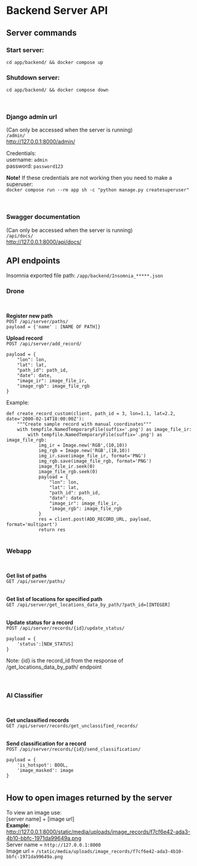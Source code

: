 # Backend Server API

## **Server commands**

### Start server:
`cd app/backend/ && docker compose up`

### Shutdown server:
`cd app/backend/ && docker compose down`  

<br>  

### **Django admin url**
(Can only be accessed when the server is running)  
`/admin/`  
<http://127.0.0.1:8000/admin/>

Credentials:  
username: `admin`  
password: `password123`  

**Note!** If these credentials are not working then you need to make a superuser:  
`docker compose run --rm app sh -c "python manage.py createsuperuser"`  

<br>  

### **Swagger documentation**  
(Can only be accessed when the server is running)  
`/api/docs/`  
<http://127.0.0.1:8000/api/docs/>

## **API endpoints**
Insomnia exported file path:
`/app/backend/Insomnia_*****.json`

### **Drone**
<br>  

**Register new path**  
`POST ​/api​/server​/paths/`  
`payload = {'name' : [NAME OF PATH]}`
<br>

**Upload record**  
`POST /api/server/add_record/`
```
payload = {
    "lon": lon,
    "lat": lat,
    "path_id": path_id,
    "date": date,
    "image_ir": image_file_ir,
    "image_rgb": image_file_rgb
} 
```
Example:
```
def create_record_custom(client, path_id = 3, lon=1.1, lat=2.2, date='2000-02-14T18:00:00Z'):
    """Create sample record with manual coordinates"""
    with tempfile.NamedTemporaryFile(suffix='.png') as image_file_ir:
        with tempfile.NamedTemporaryFile(suffix='.png') as image_file_rgb:
            img_ir = Image.new('RGB',(10,10))
            img_rgb = Image.new('RGB',(10,10))
            img_ir.save(image_file_ir, format='PNG')
            img_rgb.save(image_file_rgb, format='PNG')
            image_file_ir.seek(0)
            image_file_rgb.seek(0)
            payload = {
                "lon": lon,
                "lat": lat,
                "path_id": path_id,
                "date": date,
                "image_ir": image_file_ir,
                "image_rgb": image_file_rgb
            }
            res = client.post(ADD_RECORD_URL, payload, format='multipart')
            return res
```
#
### **Webapp**
<br>

**Get list of paths**  
`GET ​/api​/server​/paths/`  
<br>

**Get list of locations for specified path**  
`GET /api/server/get_locations_data_by_path/?path_id=[INTEGER]`  
<br>

**Update status for a record**  
`POST /api/server/records/{id}/update_status/`  
```
payload = {
    'status':[NEW_STATUS]
}
```
Note: {id} is the record_id from the response of /get_locations_data_by_path/ endpoint  
<br>

#
### **AI Classifier**
<br>

**Get unclassified records**  
`GET /api/server/records/get_unclassified_records/`  
<br>

**Send classification for a record**  
`POST /api/server/records/{id}/send_classification/`  
```
payload = {
    'is_hotspot': BOOL,
    'image_masked': image
}  
```

#
## **How to open images returned by the server**
To view an image use:   
[server name] + [image url]  
**Example:**  
<http://127.0.0.1:8000/static/media/uploads/image_records/f7cf6e42-ada3-4b10-bbfc-1971da99649a.png>  
Server name = `http://127.0.0.1:8000`   
Image url   = `/static/media/uploads/image_records/f7cf6e42-ada3-4b10-bbfc-1971da99649a.png`   












